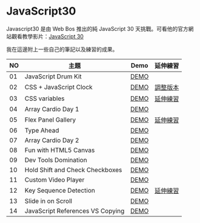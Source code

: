 # JavaScript30
 Javascript30 是由  Web Bos 推出的純 JavaScript 30 天挑戰。可看他的官方網站觀看教學影片：[JavaScript 30](https://javascript30.com/)
 
 我在這邊附上一些自己的筆記以及練習的成果。
 
NO | 主題 | Demo | 延伸練習
---- |---- |---- | ----
01  | JavaScript Drum Kit  | [DEMO](https://alice-nor.github.io/JavaScript30/01%20-%20JavaScript%20Drum%20Kit/index.html) | 
02  | CSS + JavaScript Clock  | [DEMO](https://alice-nor.github.io/JavaScript30/02%20-%20CSS%20+%20JavaScript%20Clock/index.html) | [調整版本](https://alice-nor.github.io/JavaScript30/02%20-%20CSS%20+%20JavaScript%20Clock/modify.html)
03  | CSS variables  | [DEMO](https://alice-nor.github.io/JavaScript30/03%20-%20CSS%20variables/index.html) | [延伸練習](https://alice-nor.github.io/JavaScript30/03%20-%20CSS%20variables/painting.html)
04  | Array Cardio Day 1  | [DEMO](https://alice-nor.github.io/JavaScript30/04%20-%20Array%20Cardio%20Day%201/index.html) | 
05  | Flex Panel Gallery  | [DEMO](https://alice-nor.github.io/JavaScript30/05%20-%20Flex%20Panel%20Gallery/index.html) | [延伸練習](https://alice-nor.github.io/JavaScript30/05%20-%20Flex%20Panel%20Gallery/M%E1%BB%B9ThoGuide.html)
06  | Type Ahead  | [DEMO](https://alice-nor.github.io/JavaScript30/06%20-%20Type%20Ahead/index.html) |
07  | Array Cardio Day 2  | [DEMO](https://alice-nor.github.io/JavaScript30/07%20-%20Array%20Cardio%20Day%202/index.html) | 
08  | Fun with HTML5 Canvas  | [DEMO](https://alice-nor.github.io/JavaScript30/08%20-%20Fun%20with%20HTML5%20Canvas/index.html) |
09  | Dev Tools Domination  | [DEMO](https://alice-nor.github.io/JavaScript30/09%20-%20Dev%20Tools%20Domination/index.html)  
10  | Hold Shift and Check Checkboxes  | [DEMO](https://alice-nor.github.io/JavaScript30/10%20-%20Hold%20Shift%20and%20Check%20Checkboxes/index.html)  
11  | Custom Video Player  | [DEMO](https://alice-nor.github.io/JavaScript30/11%20-%20Custom%20Video%20Player/index.html)  
12  | Key Sequence Detection  | [DEMO](https://alice-nor.github.io/JavaScript30/12%20-%20Key%20Sequence%20Detection/index.html) | [延伸練習](https://alice-nor.github.io/JavaScript30/12%20-%20Key%20Sequence%20Detection/mapleStory.html)  
13  | Slide in on Scroll  | [DEMO](https://alice-nor.github.io/JavaScript30/13%20-%20Slide%20in%20on%20Scroll/index.html)  
14  | JavaScript References VS Copying  | [DEMO](https://alice-nor.github.io/JavaScript30/14%20-%20JavaScript%20References%20VS%20Copying/index.html)  

